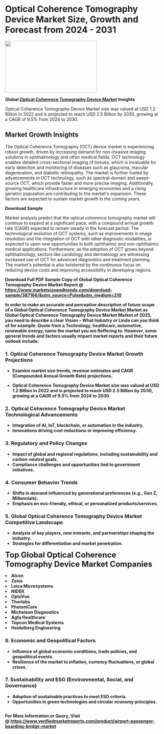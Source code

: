 <H1>Optical Coherence Tomography Device Market Size, Growth and Forecast from 2024 - 2031</H1><img class="aligncenter size-medium wp-image-584254" src="https://thirdeyenews.in/wp-content/uploads/2024/09/Global-Market-Research-300x168.jpeg" alt="" width="300" height="168" /><p><strong>Global&nbsp;<a href="https://www.marketsizeandtrends.com/download-sample/387166/&amp;utm_source=Pulse&amp;utm_medium=210">Optical Coherence Tomography Device Market</a> Insights</strong></p><p>Optical Coherence Tomography Device Market size was valued at USD 1.2 Billion in 2022 and is projected to reach USD 2.5 Billion by 2030, growing at a CAGR of 9.5% from 2024 to 2030.</p><p><h2>Market Growth Insights</h2> <p>The Optical Coherence Tomography (OCT) device market is experiencing robust growth, driven by increasing demand for non-invasive imaging solutions in ophthalmology and other medical fields. OCT technology enables detailed cross-sectional imaging of tissues, which is invaluable for early detection and monitoring of diseases such as glaucoma, macular degeneration, and diabetic retinopathy. The market is further fueled by advancements in OCT technology, such as spectral-domain and swept-source OCT, which provide faster and more precise imaging. Additionally, growing healthcare infrastructure in emerging economies and a rising geriatric population are contributing to the market's expansion. These factors are expected to sustain market growth in the coming years.</p> <p><strong>Download Sample</strong></p> <p>Market analysts predict that the optical coherence tomography market will continue to expand at a significant pace, with a compound annual growth rate (CAGR) expected to remain steady in the forecast period. The technological evolution of OCT systems, such as improvements in image resolution and the integration of OCT with other diagnostic modalities, is expected to open new opportunities in both ophthalmic and non-ophthalmic medical applications. Furthermore, as the adoption of OCT grows beyond ophthalmology, sectors like cardiology and dermatology are witnessing increased use of OCT for advanced diagnostics and treatment planning. The market's potential is also bolstered by the continuous focus on reducing device costs and improving accessibility in developing regions.</p> <p><strong></p><p><span class=""><strong>Download Full PDF Sample Copy of Global Optical Coherence Tomography Device Market Report</strong> @ <a href="https://www.marketsizeandtrends.com/download-sample/387166/&amp;utm_source=Pulse&amp;utm_medium=210" target="_blank">https://www.marketsizeandtrends.com/download-sample/387166/&amp;utm_source=Pulse&amp;utm_medium=210</a></span></p><p>In order to make an accurate and perceptive description of future scope of a Global&nbsp;Optical Coherence Tomography Device Market Market as Global&nbsp;Optical Coherence Tomography Device Market Market of 2025, you need to describe a clear Vision &ndash; What Industry or Linda can you think of for example: Quote from a Technology, healthcare, automotive, renewable energy, name the market you are Reffering to. However, some general trends and factors usually impact market reports and their future outlook include:</p><h3>1.&nbsp;<strong>Optical Coherence Tomography Device Market Growth Projections</strong></h3><ul><li>Examine market size trends, revenue estimates and CAGR (Compounded Annual Growth Rate) projections.</li><li><p>Optical Coherence Tomography Device Market size was valued at USD 1.2 Billion in 2022 and is projected to reach USD 2.5 Billion by 2030, growing at a CAGR of 9.5% from 2024 to 2030.</p></li></ul><h3>2.&nbsp;<strong>Optical Coherence Tomography Device Market Technological Advancements</strong></h3><ul><li>Integration of AI, IoT, blockchain, or automation in the industry.</li><li>Innovations driving cost reductions or improving efficiency.</li></ul><h3>3.&nbsp;<strong>Regulatory and Policy Changes</strong></h3><ul><li>Impact of global and regional regulations, including sustainability and carbon-neutral goals.</li><li>Compliance challenges and opportunities tied to government initiatives.</li></ul><h3>4.&nbsp;<strong>Consumer Behavior Trends</strong></h3><ul><li>Shifts in demand influenced by generational preferences (e.g., Gen Z, Millennials).</li><li>Emphasis on eco-friendly, ethical, or personalized products/services.</li></ul><h3>5.&nbsp;<strong>Global Optical Coherence Tomography Device Market Competitive Landscape</strong></h3><ul><li>Analysis of key players, new entrants, and partnerships shaping the industry.</li><li>Strategies for differentiation and market penetration.</li></ul><p data-pm-slice="1 1 []"><span style="color: inherit; font-family: inherit; font-size: 25px;">Top Global Optical Coherence Tomography Device Market Companies</span></p><div class="" data-test-id=""><p><li>Alcon</li><li> Zeiss</li><li> Leica Microsystems</li><li> NIDEK</li><li> OptoVue</li><li> Thorlabs</li><li> PhotoniCare</li><li> Michelson Diagnostics</li><li> Agfa Healthcare</li><li> Topcon Medical Systems</li><li> Heidelberg Engineering</li></p></div><h3>6.&nbsp;<strong>Economic and Geopolitical Factors</strong></h3><ul><li>Influence of global economic conditions, trade policies, and geopolitical events.</li><li>Resilience of the market to inflation, currency fluctuations, or global crises.</li></ul><h3>7.&nbsp;<strong>Sustainability and ESG (Environmental, Social, and Governance)</strong></h3><ul><li>Adoption of sustainable practices to meet ESG criteria.</li><li>Opportunities in green technologies and circular economy principles.</li></ul><h2><strong style="font-size: 14px;">For More Information or Query, Visit @&nbsp;</strong><a style="background-color: #ffffff; font-size: 14px;" href="https://www.marketsizeandtrends.com/report/optical-coherence-tomography-device-market/" target="_blank">https://www.verifiedmarketreports.com/product/airport-passenger-boarding-bridge-market</a></h2>
